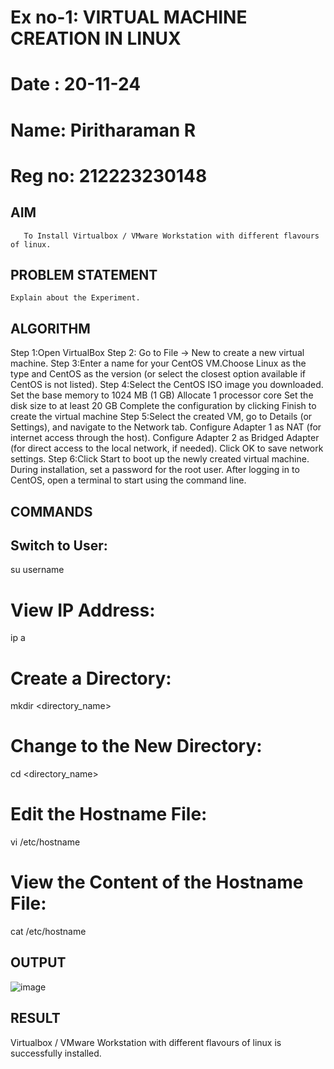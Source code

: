  # Ex no-1: VIRTUAL MACHINE CREATION IN LINUX
 # Date : 20-11-24
 # Name: Piritharaman R
 # Reg no: 212223230148
 ## AIM
       To Install Virtualbox / VMware Workstation with different flavours of linux.
## PROBLEM STATEMENT
    Explain about the Experiment.

## ALGORITHM
Step 1:Open VirtualBox 
Step 2: Go to File -> New to create a new virtual machine. 
Step 3:Enter a name for your CentOS VM.Choose Linux as the type and CentOS as the version (or select the closest option available if CentOS is not listed). 
Step 4:Select the CentOS ISO image you downloaded. Set the base memory to 1024 MB (1 GB) Allocate 1 processor core Set the disk size to at least 20 GB Complete the configuration by clicking Finish to create the virtual machine 
Step 5:Select the created VM, go to Details (or Settings), and navigate to the Network tab. Configure Adapter 1 as NAT (for internet access through the host). Configure Adapter 2 as Bridged Adapter (for direct access to the local network, if needed). Click OK to save network settings. 
Step 6:Click Start to boot up the newly created virtual machine. During installation, set a password for the root user. After logging in to CentOS, open a terminal to start using the command line.
## COMMANDS

## Switch to User:
su username

# View IP Address:
ip a

# Create a Directory:
mkdir <directory_name>

# Change to the New Directory:
cd <directory_name>

# Edit the Hostname File:
vi /etc/hostname

# View the Content of the Hostname File:
cat /etc/hostname

## OUTPUT
![image](https://github.com/user-attachments/assets/a27ff5cc-a335-4950-8e32-536cf04d8e77)
## RESULT
 Virtualbox / VMware Workstation with different flavours of linux is successfully installed.

  



